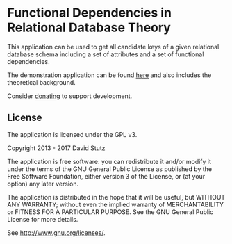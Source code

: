 # Functional Dependencies in Relational Database Theory

This application can be used to get all candidate keys of a given relational database schema including a set of attributes and a set of functional dependencies.

The demonstration application can be found [here](http://davidstutz.de/functional-dependencies/demo) and also includes the theoretical background.

Consider [donating](http://davidstutz.de/donate/) to support development.

## License

The application is licensed under the GPL v3.

Copyright 2013 - 2017 David Stutz

The application is free software: you can redistribute it and/or modify
it under the terms of the GNU General Public License as published by
the Free Software Foundation, either version 3 of the License, or
(at your option) any later version.

The application is distributed in the hope that it will be useful,
but WITHOUT ANY WARRANTY; without even the implied warranty of
MERCHANTABILITY or FITNESS FOR A PARTICULAR PURPOSE. See the
GNU General Public License for more details.

See <http://www.gnu.org/licenses/>.